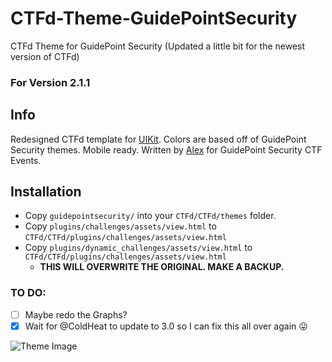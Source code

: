 # CTFd-Theme-GuidePointSecurity
CTFd Theme for GuidePoint Security (Updated a little bit for the newest version of CTFd)

### For Version 2.1.1

## Info
Redesigned CTFd template for [UIKit](https://getuikit.com). Colors are based off of GuidePoint Security themes. Mobile ready. Written by [Alex](https://twitter.com/offsec_ginger) for GuidePoint Security CTF Events.

## Installation
* Copy `guidepointsecurity/` into your `CTFd/CTFd/themes` folder.
* Copy `plugins/challenges/assets/view.html` to `CTFd/CTFd/plugins/challenges/assets/view.html`
* Copy `plugins/dynamic_challenges/assets/view.html` to `CTFd/CTFd/plugins/challenges/assets/view.html`
  * **THIS WILL OVERWRITE THE ORIGINAL. MAKE A BACKUP.**

### TO DO:
- [ ] Maybe redo the Graphs?
- [x] Wait for @ColdHeat to update to 3.0 so I can fix this all over again :stuck_out_tongue:

![Theme Image](https://github.com/stormctf/CTFd-Theme-GuidePointSecurity/blob/master/screenshots/CTFd-Theme-GuidePointSecurity.png)
